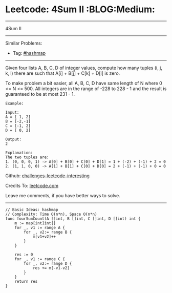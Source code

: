 # Leetcode: 4Sum II     :BLOG:Medium:


---

4Sum II  

---

Similar Problems:  
-   Tag: [#hashmap](https://code.dennyzhang.com/tag/hashmap)

---

Given four lists A, B, C, D of integer values, compute how many tuples (i, j, k, l) there are such that A[i] + B[j] + C[k] + D[l] is zero.  

To make problem a bit easier, all A, B, C, D have same length of N where 0 <= N <= 500. All integers are in the range of -228 to 228 - 1 and the result is guaranteed to be at most 231 - 1.  

    Example:
    
    Input:
    A = [ 1, 2]
    B = [-2,-1]
    C = [-1, 2]
    D = [ 0, 2]
    
    Output:
    2
    
    Explanation:
    The two tuples are:
    1. (0, 0, 0, 1) -> A[0] + B[0] + C[0] + D[1] = 1 + (-2) + (-1) + 2 = 0
    2. (1, 1, 0, 0) -> A[1] + B[1] + C[0] + D[0] = 2 + (-1) + (-1) + 0 = 0

Github: [challenges-leetcode-interesting](https://github.com/DennyZhang/challenges-leetcode-interesting/tree/master/4sum-ii)  

Credits To: [leetcode.com](https://leetcode.com/problems/4sum-ii/description/)  

Leave me comments, if you have better ways to solve.  

---

    // Basic Ideas: hashmap
    // Complexity: Time O(n*n), Space O(n*n)
    func fourSumCount(A []int, B []int, C []int, D []int) int {
        m := map[int]int{}
        for _, v1 := range A {
            for _, v2:= range B {
                m[v1+v2]++
            }
        }
    
        res := 0
        for _, v1 := range C {
            for _, v2:= range D {
                res += m[-v1-v2]
            }
        }
        return res
    }